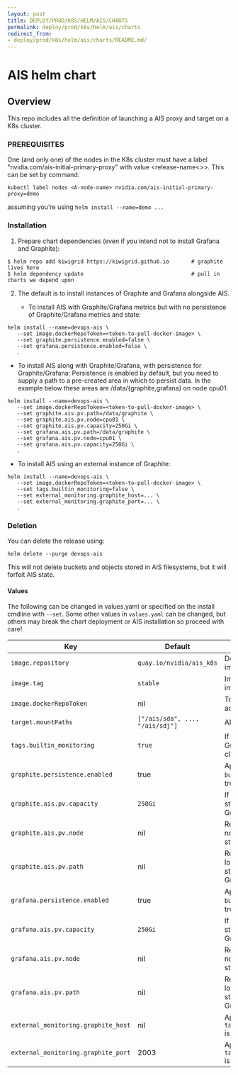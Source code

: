 ```yaml
---
layout: post
title: DEPLOY/PROD/K8S/HELM/AIS/CHARTS
permalink: deploy/prod/k8s/helm/ais/charts
redirect_from:
- deploy/prod/k8s/helm/ais/charts/README.md/
---
```


# AIS helm chart 

## Overview

This repo includes all the definition of launching a AIS proxy and target on a K8s cluster.

### PREREQUISITES
One (and only one) of the nodes in the K8s cluster must have a label "nvidia.com/ais-initial-primary-proxy" with value <release-name<>>. This can be set by
command:

```console
kubectl label nodes <A-node-name> nvidia.com/ais-initial-primary-proxy=demo
```

assuming you're using `helm install --name=demo ...`

### Installation

1. Prepare chart dependencies (even if you intend not to install Grafana and Graphite):

```console
$ helm repo add kiwigrid https://kiwigrid.github.io       # graphite lives here
$ helm dependency update                                  # pull in charts we depend upon
```

2. The default is to install instances of Graphite and Grafana alongside AIS.

   * To install AIS with Graphite/Grafana metrics but with no persistence of Graphite/Grafana metrics and state:

```console
helm install --name=devops-ais \
   --set image.dockerRepoToken=<token-to-pull-docker-image> \
   --set graphite.persistence.enabled=false \
   --set grafana.persistence.enabled=false \
   .
```

   * To install AIS along with Graphite/Grafana, with persistence for Graphite/Grafana:
     Persistence is enabled by default, but you need to supply a path to a pre-created area in which to persist data. In the example below these areas are /data/{graphite,grafana} on node cpu01.

```console
helm install --name=devops-ais \
   --set image.dockerRepoToken=<token-to-pull-docker-image> \
   --set graphite.ais.pv.path=/data/graphite \
   --set graphite.ais.pv.node=cpu01 \
   --set graphite.ais.pv.capacity=250Gi \
   --set grafana.ais.pv.path=/data/graphite \
   --set grafana.ais.pv.node=cpu01 \
   --set grafana.ais.pv.capacity=250Gi \
   .
```

   * To install AIS using an external instance of Graphite:

```console
helm install --name=devops-ais \
   --set image.dockerRepoToken=<token-to-pull-docker-image> \
   --set tags.builtin_monitoring=false \
   --set external_monitoring.graphite_host=... \
   --set external_monitoring.graphite_port=... \
   .
```

### Deletion
You can delete the release using:

```console
helm delete --purge devops-ais
```
This will not delete buckets and objects stored in AIS filesystems, but it will forfeit AIS state.

#### Values

The following can be changed in values.yaml or specified on the install cmdline with `--set`. Some other values in `values.yaml` can be changed, but others may break the chart deployment or AIS installation so proceed with care!

| Key | Default | Description |
| --- | --- | --- |
| `image.repository`                | `quay.io/nvidia/ais_k8s`          | Docker repo for AIS image |
| `image.tag`                       | `stable`                          | Image tag value for AIS image |
| `image.dockerRepoToken`           | nil                               | Token for private repo access |
| `target.mountPaths`               | `["/ais/sda", ..., "/ais/sdj"]`   | AIS filesystem paths |
| `tags.builtin_monitoring`         | `true`                            | If true then deploy Graphite/Grafana in cluster |
| `graphite.persistence.enabled`    | true                              | Applies if `builtin_monitorting` is true |
| `graphite.ais.pv.capacity`        | `250Gi`                           | If persisting, capacity of storage provided to Graphite |
| `graphite.ais.pv.node`            | nil                               | Required if persisting; node providing path for storage
| `graphite.ais.pv.path`            | nil                               | Required if persisting; local storage path of storage provided to Graphite |
| `grafana.persistence.enabled`    | true                              | Applies if `builtin_monitorting` is true |
| `grafana.ais.pv.capacity`        | `250Gi`                           | If persisting, capacity of storage provided to Grafana |
| `grafana.ais.pv.node`            | nil                               | Required if persisting; node providing path for storage
| `grafana.ais.pv.path`            | nil                               | Required if persisting; local storage path of storage provided to Grafana |
| `external_monitoring.graphite_host` | nil                             | Applies if `tags.builtin_monitoring` is false |
| `external_monitoring.graphite_port` | 2003                            | Applies if `tags.builtin_monitoring` is false |
